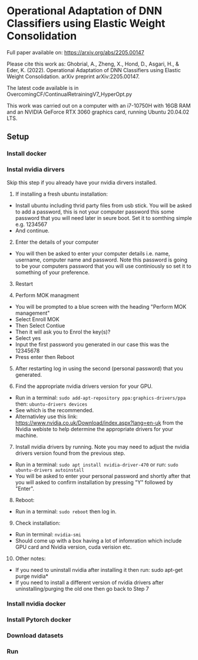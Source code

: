 # Operational Adaptation of DNN Classifiers using Elastic Weight Consolidation

Full paper available on: https://arxiv.org/abs/2205.00147

Please cite this work as: Ghobrial, A., Zheng, X., Hond, D., Asgari, H., & Eder, K. (2022). Operational Adaptation of DNN Classifiers using Elastic Weight Consolidation. arXiv preprint arXiv:2205.00147.

The latest code available is in OvercomingCF/ContinualRetrainingV7_HyperOpt.py

This work was carried out on a computer with an i7-10750H with 16GB RAM and an NVIDIA GeForce RTX 3060 graphics card, running Ubuntu 20.04.02 LTS.

## Setup
### Install docker

### Instal nvidia dirvers 
Skip this step if you already have your nvidia dirvers installed. 

1. If installing a fresh ubuntu installation: 
- Install ubuntu including thrid party files from usb stick. You will be asked to add a password, this is not your computer password this some password that you will need later in seure boot. Set it to somthing simple e.g. 1234567
- And continue.

2. Enter the details of your computer
- You will then be asked to enter your computer details i.e. name, username, computer name and password. Note this password is going to be your computers password that you will use continiously so set it to something of your preference.

3. Restart

4. Perform MOK managment 
- You will be prompted to a blue screen with the heading "Perform MOK management"
- Select Enroll MOK
- Then Select Contiue
- Then it will ask you to Enrol the key(s)?
- Select yes
- Input the first password you generated in our case this was the 12345678
- Press enter then Reboot

5. After restarting log in using the second (personal password) that you generated.

6. Find the appropriate nvidia drivers version for your GPU.
- Run in a terminal: `sudo add-apt-repository ppa:graphics-drivers/ppa` then: `ubuntu-drivers devices`
- See which is the recommended.
- Alternativley use this link: https://www.nvidia.co.uk/Download/index.aspx?lang=en-uk from the Nvidia webiste to help determine the appropriate drivers for your machine. 

7. Install nvidia drivers by running. Note you may need to adjust the nvidia drivers version found from the previous step. 
- Run in a terminal: `sudo apt install nvidia-driver-470` or run: `sudo ubuntu-drivers autoinstall`
- You will be asked to enter your personal password and shortly after that you will asked to confirm installation by pressing "Y" followed by "Enter".

8. Reboot:
- Run in a terminal: `sudo reboot` then log in.

9. Check installation:
- Run in terminal: `nvidia-smi`
- Should come up with a box having a lot of infomration which include GPU card and Nvidia version, cuda verision etc.


10. Other notes:
- If you need to uninstall nvidia after installing it then run: sudo apt-get purge nvidia*
- If you need to install a different version of nvidia drivers after uninstalling/purging the old one then go back to Step 7 



### Install nvidia docker


### Install Pytorch docker

### Download datasets

### Run 
